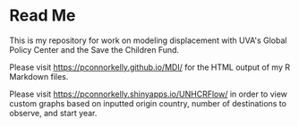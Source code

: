 # Read Me

This is my repository for work on modeling displacement with UVA's Global Policy Center and the Save the Children Fund.

Please visit https://pconnorkelly.github.io/MDI/ for the HTML output of my R Markdown files.

Please visit https://pconnorkelly.shinyapps.io/UNHCRFlow/ in order to view custom graphs based on inputted origin country, number of destinations to observe, and start year.
